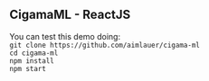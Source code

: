 ## CigamaML - ReactJS

You can test this demo doing:  
`git clone https://github.com/aimlauer/cigama-ml`  
`cd cigama-ml`  
`npm install`  
`npm start`
